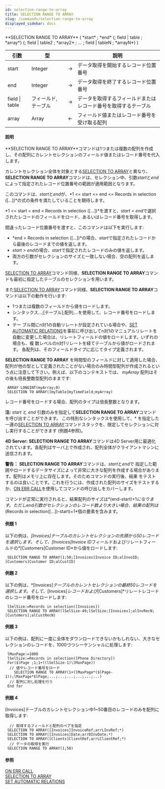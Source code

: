 ```yaml
---
id: selection-range-to-array
title: SELECTION RANGE TO ARRAY
slug: /commands/selection-range-to-array
displayed_sidebar: docs
---
```


<!--REF #_command_.SELECTION RANGE TO ARRAY.Syntax-->**SELECTION RANGE TO ARRAY** ( *start* ; *end* {; field | table ; *array*} {; field | table2 ; *array2* ; ... ; field | tableN ; *arrayN*} )<!-- END REF-->
<!--REF #_command_.SELECTION RANGE TO ARRAY.Params-->
| 引数 | 型 |  | 説明 |
| --- | --- | --- | --- |
| start | Integer | &rarr; | データ取得を開始するレコード位置番号 |
| end | Integer | &rarr; | データ取得を終了するレコード位置番号 |
| field &#124; table | フィールド, テーブル | &rarr; | データを取得するフィールドまたは レコード番号を取得するテーブル |
| array | Array | &larr; | フィールド値またはレコード番号を受け取る配列 |

<!-- END REF-->

#### 説明 

<!--REF #_command_.SELECTION RANGE TO ARRAY.Summary-->**SELECTION RANGE TO ARRAY**コマンドは1つまたは複数の配列を作成し、その配列にカレントセレクションのフィールド値またはレコード番号を代入します。<!-- END REF--> 

カレントセレクション全体を対象とする[SELECTION TO ARRAY](selection-to-array.md)と異なり、**SELECTION RANGE TO ARRAY**コマンドは、セレクション中、引数*start*と*end*によって指定されたレコード位置番号の範囲が適用範囲となります。

このコマンドは、*start*と*end*が、*1 <= start <= end <= Records in selection (\[...\])*の式の条件を満たしていることを期待します。

*1 <= start = end < Records in selection (\[...\])*を渡すと、*start = end*で選択されたレコードのフィールドをロード、あるいはレコード番号を取得します。

間違ったレコード位置番号を渡すと、このコマンドは以下を実行します:

* *end > Records in selection (\[...\])*の場合、*start*で指定されたレコードから最後のレコードまでの値を返します。
* *start > end*の場合、*start*で指定されたレコードのみの値を返します。
* 両方の引数がセレクションのサイズと一致しない場合、空の配列を返します。

[SELECTION TO ARRAY](selection-to-array.md)コマンド同様、**SELECTION RANGE TO ARRAY**コマンドも最初に指定したテーブルのセレクションを用います。

また[SELECTION TO ARRAY](selection-to-array.md)コマンド同様、**SELECTION RANGE TO ARRAY**コマンドは以下の動作を行います:

* 1つまたは複数のフィールドから値をロードします。
* シンタックス...;\[テーブル\];配列;...を使用して、レコード番号をロードします。
* テー ブル間にn対1の自動リレートが設定されている場合や、[SET AUTOMATIC RELATIONS](set-automatic-relations.md)を事前に呼び出してn対1のマニュアルリレートを自動に変更した場合は、リレートフィールドの値をロードします。いずれの場合も、複 数レベルのn対1リレートを経てテーブルから値がロードされます。
各配列は、そのフィールドタイプに応じてタイプ定義されます。

**SELECTION RANGE TO ARRAY** を時間型のフィールドに対して適用した場合、配列が他の型として定義されたことがない場合のみ時間型配列が作成されるという点に注意して下さい。例えば、以下のコンテキストでは、 *myArray* 配列はその後も倍長整数型配列のままです:  

```4d
 ARRAY LONGINT(myArray;0)
 SELECTION TO ARRAY([myTable]myTimeField;myArray)
```

レコード番号をロードする場合、配列のタイプは倍長整数となります。

**注:** *start* と *end* 引数のみを指定して**SELECTION RANGE TO ARRAY**コマンドを呼び出すことができます。 この特別なシンタックスを使用して、\* を指定した一連の[SELECTION TO ARRAY](selection-to-array.md)コマンドスタックを、限定してセレクションに対し実行することができます (例題4参照)。 

**4D Server:** **SELECTION RANGE TO ARRAY**コマンドは4D Server用に最適化されています。各配列はサーバ上で作成され、配列全体がクライアントマシンに送信されます。

**警告：** **SELECTION RANGE TO ARRAY**コマンドは、*start*と*end*で 指定した範囲やロードするデータサイズによって非常に大きな配列を作成する場合があります。配列はメモリ上に存在します。そのためコマンドの実行後、結果 をテストするのは良いことです。これを行うには、作成された配列のサイズをテストするか、[ON ERR CALL](on-err-call.md)を使用してコマンドの呼び出しをカバーします。

コマンドが正常に実行されると、結果配列のサイズは*(end-start)+1*になります。ただし*end*引数がセレクションのレコード数より大きい場合、結果の配列は*(Records in selection(\[...\])-start)+1*個の要素を含みます。

#### 例題 1 

以下の例は、*\[Invoices\]*テーブルのカレントセレクションの先頭から50レコードを選択します。そして、*\[Invoices\]Invoice ID*フィールドおよびリレートフィールドの*\[Customers\]Customer ID*から値をロードします:

```4d
 SELECTION RANGE TO ARRAY(1;50;[Invoices]Invoice ID;alInvoID;[Customers]Customer ID;alCustID)
```

#### 例題 2 

以下の例は、*\[Invoices\]*テーブルのカレントセレクションの最終50レコードを選択します。そして、*\[Invoices\]*レコードおよび*\[Customers\]*リレートレコードのレコード番号をロードします:

```4d
 lSelSize:=Records in selection([Invoices])
 SELECTION RANGE TO ARRAY(lSelSize-49;lSelSize;[Invoices];alInvRecN;[Customers];alCustRecN)
```

#### 例題 3 

以下の例は、配列に一度に全体をダウンロードできないかもしれない、大きなセレクションのレコードを、1000づつシーケンシャルに処理します:

```4d
 lMaxPage:=1000
 lSelSize:=Records in selection([Phone Directory])
 For($lPage ;1;1+((lSelSize-1)\lMaxPage))
  // 値やレコード番号をロード
    SELECTION RANGE TO ARRAY(1+(lMaxPage*($lPage-1));lMaxPage*$lPage;...;...;...;...;...;...)
  // 配列に対し処理を行う
 End for
```

#### 例題 4 

\[Invoices\]テーブルのカレントセレクション中1\~50番目のレコードのみを配列に取得します: 

```4d
  // 取得するフィールドと配列のペアを指定
 SELECTION TO ARRAY([Invoices]InvoiceRef;arrLInvRef;*)
 SELECTION TO ARRAY([Invoices]Date;arrDInvDate;*)
 SELECTION TO ARRAY([Clients]ClientRef;arrLClientRef;*)
  // データの取得を実行
 SELECTION RANGE TO ARRAY(1;50)
```

#### 参照 

[ON ERR CALL](on-err-call.md)  
[SELECTION TO ARRAY](selection-to-array.md)  
[SET AUTOMATIC RELATIONS](set-automatic-relations.md)  